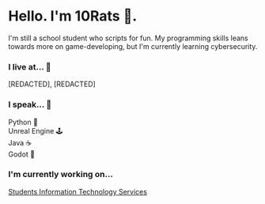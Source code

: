 # Hello. I'm 10Rats 🐀.
I'm still a school student who scripts for fun. My programming skills leans towards more on game-developing, but I'm currently learning cybersecurity.

### I live at... 📍
[REDACTED], [REDACTED]

### I speak... 💬
Python 🐍<br>
Unreal Engine 🕹<br>
Java ☕<br>
Godot 🤖<br>

### I'm currently working on...
[Students Information Technology Services](https://github.com/Student-Information-Technology-Services)


<!--
**10Rats/10Rats** is a ✨ _special_ ✨ repository because its `README.md` (this file) appears on your GitHub profile.

Here are some ideas to get you started:

- 🔭 I’m currently working on ...
- 🌱 I’m currently learning ...
- 👯 I’m looking to collaborate on ...
- 🤔 I’m looking for help with ...
- 💬 Ask me about ...
- 📫 How to reach me: ...
- 😄 Pronouns: ...
- ⚡ Fun fact: ...
-->
